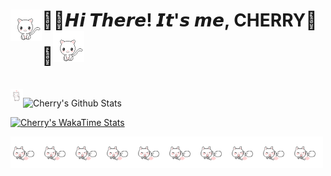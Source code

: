 # <img src="images/cat3.gif" align="left" width="50px">🌸🍒𝙃𝙞 𝙏𝙝𝙚𝙧𝙚! 𝙄𝙩'𝙨 𝙢𝙚, CHERRY🍒🌸<img src="images/cat3.gif" width="50px">
<br/>

<img src="images/cat1.gif" align="left" width="20PX"> 

![Cherry's Github Stats](https://github-readme-stats.vercel.app/api?username=CH3RRYANNE&theme=dracula&show_icons=true)

[![Cherry's WakaTime Stats](https://github-readme-stats.vercel.app/api/wakatime?username=CH3RRYANNE&theme=dracula)](https://github.com/anuraghazra/github-readme-stats)

<img src="images/cat4.gif" align="left" width="50px"><img src="images/cat4.gif" align="left" width="50px"><img src="images/cat4.gif" align="left" width="50px"><img src="images/cat4.gif" align="left" width="50px"><img src="images/cat4.gif" align="left" width="50px"><img src="images/cat4.gif" align="left" width="50px"><img src="images/cat4.gif" align="left" width="50px"><img src="images/cat4.gif" align="left" width="50px"><img src="images/cat4.gif" align="left" width="50px"><img src="images/cat4.gif" align="left" width="50px">

